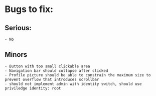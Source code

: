 # Bugs to fix:

## Serious: 
	- No

## Minors
	- Button with too small clickable area
	- Navigation bar should collapse after clicked
	- Profile picture should be able to constrain the maximum size to prevent overflow that introduces scrollbar
	- should not implement admin with identity switch, should use priviledge identity: root
